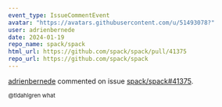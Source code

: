 ```yaml
---
event_type: IssueCommentEvent
avatar: "https://avatars.githubusercontent.com/u/51493078?"
user: adrienbernede
date: 2024-01-19
repo_name: spack/spack
html_url: https://github.com/spack/spack/pull/41375
repo_url: https://github.com/spack/spack
---
```


<a href='https://github.com/adrienbernede' target='_blank'>adrienbernede</a> commented on issue <a href='https://github.com/spack/spack/pull/41375' target='_blank'>spack/spack#41375</a>.

<small>@tldahlgren what